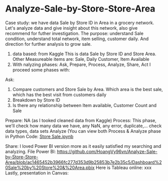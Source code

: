 # Analyze-Sale-by-Store-Store-Area

Case study: we have data Sale by Store ID in Area in a grocery network. Let's analyze data and give insight about this network, also give recommend for futher investigation. The purpose: understand Sale condition, understand total network, item selling, customer daily. And direction for further analysis to grow sale.
1. data based: from Kaggle
This is data Sale by Store ID and Store Area. Other Measureable items are: Sale, Daily Customer, Item Available 
2. With nalyzing phases: Ask, Prepare, Process, Analyze, Share, Act I proceed some phases with:

Ask: 
1. Compare customers and Store Sale by Area. Which area is the best sale, which has the best visit from customers daily
2. Breakdown by Store ID
3. Is there any relationship between Item available, Customer Count and Sale

Prepare: NA (as I tooked cleaned data from Kaggle)
Process: This phase, we'll check how many data we have, any NaN, any error, duplicate,... check data types, data sets
Analyze (You can view both Process & Analyze phase in Python Code: [Store Sale.ipynb](https://github.com/HoangVy96vn/Analyze-Sale-by-Store-Store-Area/blob/ac1465452b3966fc277d353d9b25853b7e2b35c5/Store%20Sale.ipynb)

Share: I loved Power BI version more as it easily satisfied my searching and analyzing. File Power BI: https://github.com/HoangVy96vn/Analyze-Sale-by-Store-Store-Area/blob/ac1465452b3966fc277d353d9b25853b7e2b35c5/Dashboard%20Sale%20by%20Store%20&%20Area.pbix
Here is Tableau online: xxx
Lastly, presentation in Canvas: 
